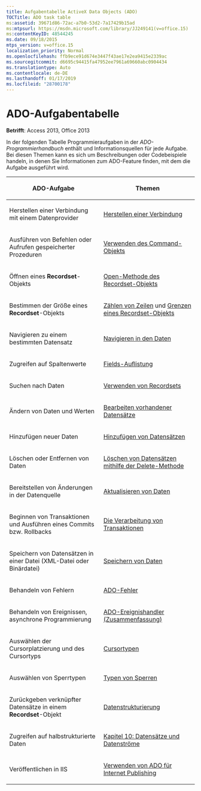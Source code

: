 ```yaml
---
title: Aufgabentabelle ActiveX Data Objects (ADO)
TOCTitle: ADO task table
ms:assetid: 39671d86-72ac-a7b0-53d2-7a17429b15ad
ms:mtpsurl: https://msdn.microsoft.com/library/JJ249141(v=office.15)
ms:contentKeyID: 48544245
ms.date: 09/18/2015
mtps_version: v=office.15
localization_priority: Normal
ms.openlocfilehash: ffb9ece91d674e3447f43ae17e2ea9415e2339ac
ms.sourcegitcommit: d6695c94415fa47952ee7961a69660abc0904434
ms.translationtype: Auto
ms.contentlocale: de-DE
ms.lasthandoff: 01/17/2019
ms.locfileid: "28700178"
---
```

# <a name="ado-task-table"></a>ADO-Aufgabentabelle

**Betrifft**: Access 2013, Office 2013

In der folgenden Tabelle Programmieraufgaben in der *ADO-Programmierhandbuch* enthält und Informationsquellen für jede Aufgabe. Bei diesen Themen kann es sich um Beschreibungen oder Codebeispiele handeln, in denen Sie Informationen zum ADO-Feature finden, mit dem die Aufgabe ausgeführt wird.

<table>
<colgroup>
<col style="width: 50%" />
<col style="width: 50%" />
</colgroup>
<thead>
<tr class="header">
<th><p>ADO-Aufgabe</p></th>
<th><p>Themen</p></th>
</tr>
</thead>
<tbody>
<tr class="odd">
<td><p>Herstellen einer Verbindung mit einem Datenprovider</p></td>
<td><p><a href="making-a-connection.md">Herstellen einer Verbindung</a></p></td>
</tr>
<tr class="even">
<td><p>Ausführen von Befehlen oder Aufrufen gespeicherter Prozeduren</p></td>
<td><p><a href="using-the-command-object-access.md">Verwenden des Command-Objekts</a></p></td>
</tr>
<tr class="odd">
<td><p>Öffnen eines <strong>Recordset</strong>-Objekts</p></td>
<td><p><a href="open-method-ado-recordset.md">Open-Methode des Recordset-Objekts</a></p></td>
</tr>
<tr class="even">
<td><p>Bestimmen der Größe eines <strong>Recordset</strong>-Objekts</p></td>
<td><p><a href="counting-rows.md">Zählen von Zeilen</a> und <a href="the-limits-of-a-recordset.md">Grenzen eines Recordset-Objekts</a></p></td>
</tr>
<tr class="odd">
<td><p>Navigieren zu einem bestimmten Datensatz</p></td>
<td><p><a href="navigating-through-the-data.md">Navigieren in den Daten</a></p></td>
</tr>
<tr class="even">
<td><p>Zugreifen auf Spaltenwerte</p></td>
<td><p><a href="the-fields-collection.md">Fields-Auflistung</a></p></td>
</tr>
<tr class="odd">
<td><p>Suchen nach Daten</p></td>
<td><p><a href="working-with-recordsets.md">Verwenden von Recordsets</a></p></td>
</tr>
<tr class="even">
<td><p>Ändern von Daten und Werten</p></td>
<td><p><a href="editing-existing-records.md">Bearbeiten vorhandener Datensätze</a></p></td>
</tr>
<tr class="odd">
<td><p>Hinzufügen neuer Daten</p></td>
<td><p><a href="adding-records.md">Hinzufügen von Datensätzen</a></p></td>
</tr>
<tr class="even">
<td><p>Löschen oder Entfernen von Daten</p></td>
<td><p><a href="deleting-records-using-the-delete-method.md">Löschen von Datensätzen mithilfe der Delete-Methode</a></p></td>
</tr>
<tr class="odd">
<td><p>Bereitstellen von Änderungen in der Datenquelle</p></td>
<td><p><a href="updating-data.md">Aktualisieren von Daten</a></p></td>
</tr>
<tr class="even">
<td><p>Beginnen von Transaktionen und Ausführen eines Commits bzw. Rollbacks</p></td>
<td><p><a href="transaction-processing.md">Die Verarbeitung von Transaktionen</a></p></td>
</tr>
<tr class="odd">
<td><p>Speichern von Datensätzen in einer Datei (XML-Datei oder Binärdatei)</p></td>
<td><p><a href="persisting-data.md">Speichern von Daten</a></p></td>
</tr>
<tr class="even">
<td><p>Behandeln von Fehlern</p></td>
<td><p><a href="ado-errors.md">ADO-Fehler</a></p></td>
</tr>
<tr class="odd">
<td><p>Behandeln von Ereignissen, asynchrone Programmierung</p></td>
<td><p><a href="ado-event-handler-summary.md">ADO-Ereignishandler (Zusammenfassung)</a></p></td>
</tr>
<tr class="even">
<td><p>Auswählen der Cursorplatzierung und des Cursortyps</p></td>
<td><p><a href="types-of-cursors.md">Cursortypen</a></p></td>
</tr>
<tr class="odd">
<td><p>Auswählen von Sperrtypen</p></td>
<td><p><a href="types-of-locks.md">Typen von Sperren</a></p></td>
</tr>
<tr class="even">
<td><p>Zurückgeben verknüpfter Datensätze in einem <strong>Recordset</strong>-Objekt</p></td>
<td><p><a href="data-shaping.md">Datenstrukturierung</a></p></td>
</tr>
<tr class="odd">
<td><p>Zugreifen auf halbstrukturierte Daten</p></td>
<td><p><a href="chapter-10-records-and-streams.md">Kapitel 10: Datensätze und Datenströme</a></p></td>
</tr>
<tr class="even">
<td><p>Veröffentlichen in IIS</p></td>
<td><p><a href="using-ado-for-internet-publishing.md">Verwenden von ADO für Internet Publishing</a></p></td>
</tr>
</tbody>
</table>

